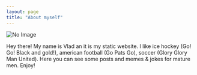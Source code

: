 ```yaml
---
layout: page
title: "About myself"
---
```


<img src="{{ site.github.url }}/assets/img/alonso-skysports.jpg" alt = "No Image">


Hey there! My name is Vlad an it is my static website. I like ice hockey (Go! Go! Black and gold!), american football (Go Pats Go), soccer (Glory Glory Man United). Here you can see some posts and memes & jokes for mature men. Enjoy! 

